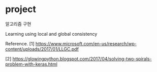 # project
알고리즘 구현



Learning using local and global consistency

Reference.
[1] https://www.microsoft.com/en-us/research/wp-content/uploads/2017/01/LLGC.pdf



[2] https://glowingpython.blogspot.com/2017/04/solving-two-spirals-problem-with-keras.html
